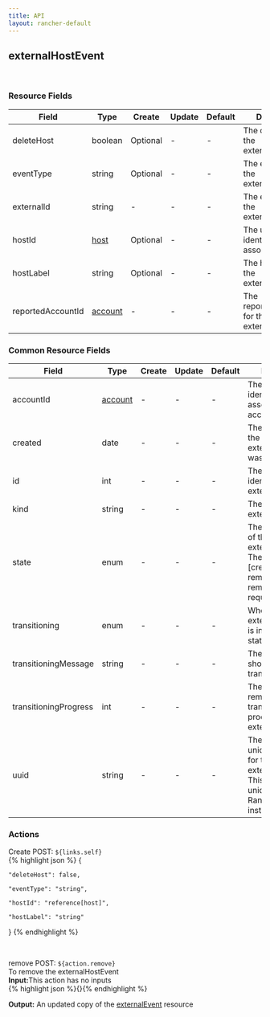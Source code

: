 ```yaml
---
title: API
layout: rancher-default
---
```


## externalHostEvent


​
### Resource Fields

Field | Type | Create | Update | Default | Description
---|---|---|---|---|---
deleteHost | boolean | Optional | - | - | The deleteHost for the externalHostEvent
eventType | string | Optional | - | - | The eventType for the externalHostEvent
externalId | string | - | - | - | The externalId for the externalHostEvent
hostId | [host]({{site.baseurl}}/rancher/api/host/) | Optional | - | - | The unique identifier for the associated host
hostLabel | string | Optional | - | - | The hostLabel for the externalHostEvent
reportedAccountId | [account]({{site.baseurl}}/rancher/api/account/) | - | - | - | The reportedAccountId for the externalHostEvent




### Common Resource Fields

Field | Type | Create | Update | Default | Description
---|---|---|---|---|---
accountId | [account]({{site.baseurl}}/rancher/api/account/) | - | - | - | The unique identifier for the associated account
created | date | - | - | - | The date of when the externalHostEvent was created.
id | int | - | - | - | The unique identifier for the externalHostEvent
kind | string | - | - | - | The kind for the externalHostEvent
state | enum | - | - | - | The current state of the externalHostEvent. The options are [created, creating, removed, removing, requested].
transitioning | enum | - | - | - | Whether or not the externalHostEvent is in a transitioning state
transitioningMessage | string | - | - | - | The message to show while in a transitioning state
transitioningProgress | int | - | - | - | The percentage remaining in the transitioning process of the externalHostEvent
uuid | string | - | - | - | The universally unique identifier for the externalHostEvent. This will always be unique across Rancher installations.




### Actions



<span class="action">
<span class="header">
Create
<span class="headerright">POST:  <code>${links.self}</code></span>
</span>
<div class="action-contents">
{% highlight json %} 
{

	"deleteHost": false,

	"eventType": "string",

	"hostId": "reference[host]",

	"hostLabel": "string"

} 
{% endhighlight %}
</div>
</span>













​

<span class="action">
<span class="header">
remove
<span class="headerright">POST:  <code>${action.remove}</code></span>
</span>
<div class="action-contents">
To remove the externalHostEvent
<br>

<span class="input">
<strong>Input:</strong>This action has no inputs
<br>
{% highlight json %}{}{% endhighlight %}

<br>
</span>

<span class="output"><strong>Output:</strong> An updated copy of the <a href="/rancher/api/externalEvent/">externalEvent</a> resource
</span>
</div>
</span>
</span>
</span>

